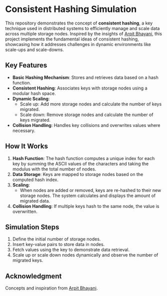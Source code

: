 # Consistent Hashing Simulation

This repository demonstrates the concept of **consistent hashing**, a key technique used in distributed systems to efficiently manage and scale data across multiple storage nodes. Inspired by the insights of [Arpit Bhayani](https://arpitbhayani.me/), this project implements the fundamental ideas of consistent hashing, showcasing how it addresses challenges in dynamic environments like scale-ups and scale-downs.

## Key Features
- **Basic Hashing Mechanism**: Stores and retrieves data based on a hash function.
- **Consistent Hashing**: Associates keys with storage nodes using a modular hash space.
- **Dynamic Scaling**:
  - Scale up: Add more storage nodes and calculate the number of keys migrated.
  - Scale down: Remove storage nodes and calculate the number of keys migrated.
- **Collision Handling**: Handles key collisions and overwrites values where necessary.

## How It Works
1. **Hash Function**:
   The hash function computes a unique index for each key by summing the ASCII values of the characters and taking the modulus with the total number of nodes.
2. **Data Storage**:
   Keys are mapped to storage nodes based on the computed hash index.
3. **Scaling**:
   - When nodes are added or removed, keys are re-hashed to their new storage nodes. The system calculates and displays the amount of migrated data.
4. **Collision Handling**:
   If multiple keys hash to the same node, the value is overwritten.

## Simulation Steps
1. Define the initial number of storage nodes.
2. Insert key-value pairs to store data in nodes.
3. Fetch values using the key to demonstrate data retrieval.
4. Scale up or scale down nodes dynamically and observe the number of migrated keys.


## Acknowledgment
Concepts and inspiration from [Arpit Bhayani](https://arpitbhayani.me/).
